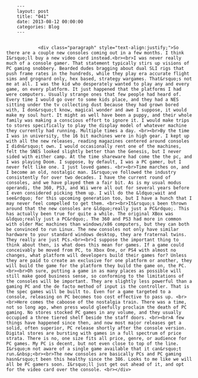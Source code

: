 
        ---
        layout: post
        title: "041"
        date: 2013-08-12 00:00:00 
        categories: Blog
        ---

        
				<div class="paragraph" style="text-align:justify;">So there are a couple new consoles coming out in a few months. I think I&rsquo;ll buy a new video card instead.<br><br>I was never really much of a console gamer. That statement typically stirs up visions of PC gaming snobbery. Bearded dudes bragging about dual SLI rigs that push frame rates in the hundreds, while they play era accurate flight sims and grognard only, hex based, strategy wargames. That&rsquo;s not me at all. I was the kid who desperately wanted to play any and every game, on every platform. It just happened that the platforms I had were computers. Usually strange ones that few people had heard of. Every time I would go over to some kids place, and they had a NES sitting under the tv collecting dust because they had grown bored with, I don&rsquo;t know, magical wonder and awe I suppose, it would make my soul hurt. It might as well have been a puppy, and their whole family was making a conscious effort to ignore it. I would make trips to stores specifically to play the display model of whatever machine they currently had running. Multiple times a day. <br><br>By the time I was in university, the 16 bit machines were in high gear. I kept up with all the new releases, reading magazines centered around consoles I didn&rsquo;t own. I would occasionally rent one of the machines, felt the SNES looked slightly better than the Genesis, but I never sided with either camp. At the time shareware had come the the pc, and I was playing Doom. I suppose, by default, I was a PC gamer, but I never felt like one. I just loved games. <br><br>Time marches on, and I become an old, nostalgic man. I&rsquo;ve followed the industry consistently for over two decades. I have the current round of consoles, and we have played them a fair bit. As is my usual modus operandi, the 360, PS3, and Wii were all out for several years before I even considered picking them up. I will do the &ldquo;wait and see&rdquo; for this upcoming generation too, but I have a hunch that I may never feel compelled to get them. <br><br>It&rsquo;s been thrown around that the new consoles are &ldquo;really just a PC&rdquo;. This has actually been true for quite a while. The original XBox was &ldquo;really just a PC&rdquo;. The 360 and PS3 had more in common with older Mac machines than windows/x86 computers, but they can both be convinced to run Linux. The new consoles not only have similar hardware to your standard windows desktop, they are fraternal twins. They really are just PCs.<br><br>I suppose the important thing to think about then, is what does this mean for games. If a game could conceivably be moved from PC, to Xbox One, or PS4 with almost no changes, what platform will developers build their games for? Unless they are paid to create an exclusive for one platform or another, they will build the game for the platform they build the game on, the PC. <br><br>Oh sure, putting a game in as many places as possible will still make good business sense, so conforming to the limitations of the consoles will be important. They are slightly less powerful than a gaming PC and the de facto method of input is the controller. That is the spec games will be built to. Even for a game targeted to a console, releasing on PC becomes too cost effective to pass up. <br><br>Here comes the caboose of the nostalgia train. There was a time, not so long ago, when press would gleefully proclaim the death of PC gaming. No stores stocked PC games in any volume, and they usually occupied a three tiered shelf beside the staff doors. <br><br>A few things have happened since then, and now most major releases get a solid, often superior, PC release shortly after the console version. Digital stores are bursting with games in a full spectrum of price strata. There is no, one size fits all price, genre, or audience for PC games. My PC is decent, but not even close to top of the line. I&rsquo;m not aware of a single game available that it can&rsquo;t run.&nbsp;<br><br>The new consoles are basically PCs and PC gaming hasn&rsquo;t been this healthy since the 386. Looks to me like we will all be PC gamers soon. I&rsquo;ll just get out ahead of it, and opt for the video card over the console. <br></div>

		
        